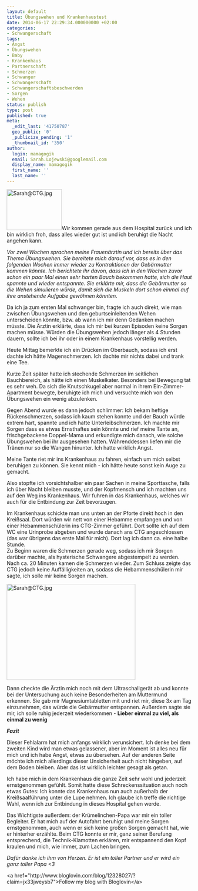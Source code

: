 ```yaml
---
layout: default
title: Übungswehen und Krankenhaustest
date: 2014-06-17 22:29:34.000000000 +02:00
categories:
- Schwangerschaft
tags:
- Angst
- Übungswehen
- Baby
- Krankenhaus
- Partnerschaft
- Schmerzen
- Schwanger
- Schwangerschaft
- Schwangerschaftsbeschwerden
- Sorgen
- Wehen
status: publish
type: post
published: true
meta:
  _edit_last: '41750787'
  geo_public: '0'
  _publicize_pending: '1'
  _thumbnail_id: '350'
author:
  login: mamagogik
  email: Sarah.Lojewski@googlemail.com
  display_name: mamagogik
  first_name: ''
  last_name: ''
---
```

<p><a href="images/20140618-002714-1634372-e1403044358865.jpg"><img class="alignleft size-thumbnail wp-image-350" src="http://0.0.0.0:4000/images/20140618-002714-1634372-e1403044358865.jpg" alt="Sarah@CTG.jpg" width="150" height="111" /></a>Wir kommen gerade aus dem Hospital zurück und ich bin wirklich froh, dass alles wieder gut ist und ich beruhigt die Nacht angehen kann.<br />
<!--more--></p>
<p><em>Vor zwei Wochen sprachen meine Frauenärztin und ich bereits über das Thema Übungswehen. Sie bereitete mich darauf vor, dass es in den folgenden Wochen immer wieder zu Kontraktionen der Gebärmutter kommen könnte. Ich berichtete ihr davon, dass ich in den Wochen zuvor schon ein paar Mal einen sehr harten Bauch bekommen hatte, sich die Haut spannte und wieder entspannte. Sie erklärte mir, dass die Gebärmutter so die Wehen simulieren würde, damit sich die Muskeln dort schon einmal auf ihre anstehende Aufgabe gewöhnen könnten. </em></p>
<p>Da ich ja zum ersten Mal schwanger bin, fragte ich auch direkt, wie man zwischen Übungswehen und den geburtseinleitenden Wehen unterscheiden könnte, bzw. ab wann ich mir denn Gedanken machen müsste. Die Ärztin erklärte, dass ich mir bei kurzen Episoden keine Sorgen machen müsse. Würden die Übungswehen jedoch länger als 4 Stunden dauern, sollte ich bei ihr oder in einem Krankenhaus vorstellig werden.</p>
<p>Heute Mittag bemerkte ich ein Drücken im Oberbauch, sodass ich erst dachte ich hätte Magenschmerzen. Ich dachte mir nichts dabei und trank eine Tee.</p>
<p>Kurze Zeit später hatte ich stechende Schmerzen im seitlichen Bauchbereich, als hätte ich einen Muskelkater. Besonders bei Bewegung tat es sehr weh. Da sich die Knutschkugel aber normal in ihrem Ein-Zimmer-Apartment bewegte, beruhigte ich mich und versuchte mich von den Übungswehen ein wenig abzulenken.</p>
<p>Gegen Abend wurde es dann jedoch schlimmer: Ich bekam heftige Rückenschmerzen, sodass ich kaum stehen konnte und der Bauch würde extrem hart, spannte und ich hatte Unterleibschmerzen. Ich machte mir Sorgen dass es etwas Ernsthaftes sein könnte und rief meine Tante an, frischgebackene Doppel-Mama und erkundigte mich danach, wie solche Übungswehen bei ihr ausgesehen hatten. Währenddessen liefen mir die Tränen nur so die Wangen hinunter. Ich hatte wirklich Angst.</p>
<p>Meine Tante riet mir ins Krankenhaus zu fahren, einfach um mich selbst beruhigen zu können. Sie kennt mich - ich hätte heute sonst kein Auge zu gemacht.</p>
<p>Also stopfte ich vorsichtshalber ein paar Sachen in meine Sporttasche, falls ich über Nacht bleiben musste, und der Kopfmensch und ich machten uns auf den Weg ins Krankenhaus. Wir fuhren in das Krankenhaus, welches wir auch für die Entbindung zur Zeit bevorzugen.</p>
<p>Im Krankenhaus schickte man uns unten an der Pforte direkt hoch in den Kreißsaal. Dort würden wir nett von einer Hebamme empfangen und von einer Hebammenschülerin ins CTG-Zimmer geführt. Dort sollte ich auf dem WC eine Urinprobe abgeben und wurde danach ans CTG angeschlossen (das war übrigens das erste Mal für mich). Dort lag ich dann ca. eine halbe Stunde.<br />
Zu Beginn waren die Schmerzen gerade weg, sodass ich mir Sorgen darüber machte, als hysterische Schwangere abgestempelt zu werden. Nach ca. 20 Minuten kamen die Schmerzen wieder. Zum Schluss zeigte das CTG jedoch keine Auffälligkeiten an, sodass die Hebammenschülerin mir sagte, ich solle mir keine Sorgen machen.</p>
<p><a href="images/20140618-002714-1634372-e1403044358865.jpg"><img class="aligncenter size-full wp-image-350" src="http://0.0.0.0:4000/images/20140618-002714-1634372-e1403044358865.jpg" alt="Sarah@CTG.jpg" width="350" height="261" /></a></p>
<p>Dann checkte die Ärztin mich noch mit dem Ultraschallgerät ab und konnte bei der Untersuchung auch keine Besonderheiten am Muttermund erkennen. Sie gab mir Magnesiumtabletten mit und riet mir, diese 3x am Tag einzunehmen, das würde die Gebärmutter entspannen. Außerdem sagte sie mir, ich solle ruhig jederzeit wiederkommen - <strong>Lieber einmal zu viel, als einmal zu wenig</strong></p>
<p><strong><em>Fazit</em></strong></p>
<p>Dieser Fehlalarm hat mich anfangs wirklich verunsichert. Ich denke bei dem zweiten Kind wird man etwas gelassener, aber im Moment ist alles neu für mich und ich habe Angst, etwas zu übersehen. Auf der anderen Seite möchte ich mich allerdings dieser Unsicherheit auch nicht hingeben, auf dem Boden bleiben. Aber das ist wirklich leichter gesagt als getan.</p>
<p>Ich habe mich in dem Krankenhaus die ganze Zeit sehr wohl und jederzeit ernstgenommen gefühlt. Somit hatte diese Schreckenssituation auch noch etwas Gutes: Ich konnte das Krankenhaus nun auch außerhalb der Kreißsaalführung unter die Lupe nehmen. Ich glaube ich treffe die richtige Wahl, wenn ich zur Entbindung in dieses Hospital gehen werde.</p>
<p>Das Wichtigste außerdem: der Krümelinchen-Papa war mir ein toller Begleiter. Er hat mich auf der Autofahrt beruhigt und meine Sorgen ernstgenommen, auch wenn er sich keine großen Sorgen gemacht hat, wie er hinterher erzählte. Beim CTG konnte er mir, ganz seiner Berufung entsprechend, die Technik-Klamotten erklären, mir entspannend den Kopf kraulen und mich, wie immer, zum Lachen bringen.</p>
<p><em>Dafür danke ich ihm von Herzen. Er ist ein toller Partner und er wird ein ganz toller Papa &lt;3</em></p>
<p>&lt;a href="http://www.bloglovin.com/blog/12328027/?claim=jx33jweysb7"&gt;Follow my blog with Bloglovin&lt;/a&gt;</p>
